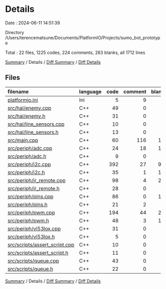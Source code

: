 # Details

Date : 2024-06-11 14:51:39

Directory /Users/terencematsune/Documents/PlatformIO/Projects/sumo_bot_prototype

Total : 22 files,  1225 codes, 224 comments, 263 blanks, all 1712 lines

[Summary](results.md) / Details / [Diff Summary](diff.md) / [Diff Details](diff-details.md)

## Files
| filename | language | code | comment | blank | total |
| :--- | :--- | ---: | ---: | ---: | ---: |
| [platformio.ini](/platformio.ini) | Ini | 5 | 9 | 1 | 15 |
| [src/hal/enemy.cpp](/src/hal/enemy.cpp) | C++ | 49 | 0 | 8 | 57 |
| [src/hal/enemy.h](/src/hal/enemy.h) | C++ | 31 | 0 | 7 | 38 |
| [src/hal/line_sensors.cpp](/src/hal/line_sensors.cpp) | C++ | 10 | 0 | 3 | 13 |
| [src/hal/line_sensors.h](/src/hal/line_sensors.h) | C++ | 13 | 0 | 6 | 19 |
| [src/main.cpp](/src/main.cpp) | C++ | 60 | 116 | 18 | 194 |
| [src/periph/adc.cpp](/src/periph/adc.cpp) | C++ | 24 | 18 | 10 | 52 |
| [src/periph/adc.h](/src/periph/adc.h) | C++ | 9 | 0 | 3 | 12 |
| [src/periph/i2c.cpp](/src/periph/i2c.cpp) | C++ | 392 | 27 | 91 | 510 |
| [src/periph/i2c.h](/src/periph/i2c.h) | C++ | 35 | 1 | 10 | 46 |
| [src/periph/ir_remote.cpp](/src/periph/ir_remote.cpp) | C++ | 98 | 4 | 23 | 125 |
| [src/periph/ir_remote.h](/src/periph/ir_remote.h) | C++ | 28 | 0 | 4 | 32 |
| [src/periph/pins.cpp](/src/periph/pins.cpp) | C++ | 86 | 0 | 10 | 96 |
| [src/periph/pins.h](/src/periph/pins.h) | C++ | 21 | 2 | 7 | 30 |
| [src/periph/pwm.cpp](/src/periph/pwm.cpp) | C++ | 194 | 44 | 29 | 267 |
| [src/periph/pwm.h](/src/periph/pwm.h) | C++ | 48 | 3 | 11 | 62 |
| [src/periph/vl53lox.cpp](/src/periph/vl53lox.cpp) | C++ | 31 | 0 | 4 | 35 |
| [src/periph/vl53lox.h](/src/periph/vl53lox.h) | C++ | 5 | 0 | 2 | 7 |
| [src/scripts/assert_script.cpp](/src/scripts/assert_script.cpp) | C++ | 10 | 0 | 2 | 12 |
| [src/scripts/assert_script.h](/src/scripts/assert_script.h) | C++ | 11 | 0 | 4 | 15 |
| [src/scripts/queue.cpp](/src/scripts/queue.cpp) | C++ | 43 | 0 | 5 | 48 |
| [src/scripts/queue.h](/src/scripts/queue.h) | C++ | 22 | 0 | 5 | 27 |

[Summary](results.md) / Details / [Diff Summary](diff.md) / [Diff Details](diff-details.md)